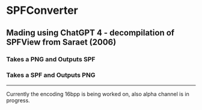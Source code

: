 # SPFConverter

## Mading using ChatGPT 4 - decompilation of SPFView from Saraet (2006)  
### Takes a PNG and Outputs SPF  
### Takes a SPF and Outputs PNG  
----------------------------------  
  
Currently the encoding 16bpp is being worked on, also alpha channel is in progress.
